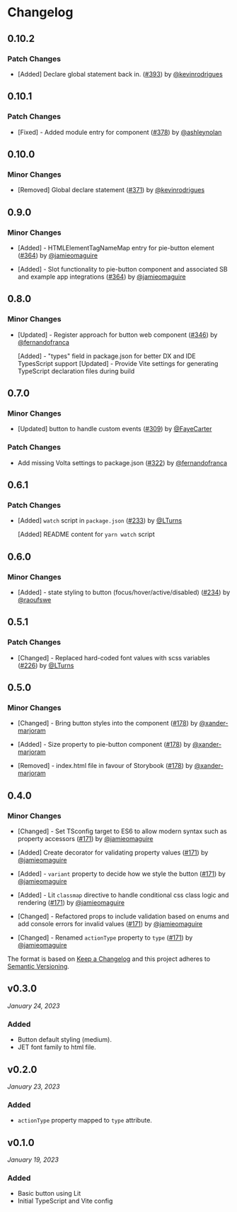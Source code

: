 # Changelog

## 0.10.2

### Patch Changes

- [Added] Declare global statement back in. ([#393](https://github.com/justeattakeaway/pie/pull/393)) by [@kevinrodrigues](https://github.com/kevinrodrigues)

## 0.10.1

### Patch Changes

- [Fixed] - Added module entry for component ([#378](https://github.com/justeattakeaway/pie/pull/378)) by [@ashleynolan](https://github.com/ashleynolan)

## 0.10.0

### Minor Changes

- [Removed] Global declare statement ([#371](https://github.com/justeattakeaway/pie/pull/371)) by [@kevinrodrigues](https://github.com/kevinrodrigues)

## 0.9.0

### Minor Changes

- [Added] - HTMLElementTagNameMap entry for pie-button element ([#364](https://github.com/justeattakeaway/pie/pull/364)) by [@jamieomaguire](https://github.com/jamieomaguire)

- [Added] - Slot functionality to pie-button component and associated SB and example app integrations ([#364](https://github.com/justeattakeaway/pie/pull/364)) by [@jamieomaguire](https://github.com/jamieomaguire)

## 0.8.0

### Minor Changes

- [Updated] - Register approach for button web component ([#346](https://github.com/justeattakeaway/pie/pull/346)) by [@fernandofranca](https://github.com/fernandofranca)

  [Added] - "types" field in package.json for better DX and IDE TypesScript support
  [Updated] - Provide Vite settings for generating TypeScript declaration files during build

## 0.7.0

### Minor Changes

- [Updated] button to handle custom events ([#309](https://github.com/justeattakeaway/pie/pull/309)) by [@FayeCarter](https://github.com/FayeCarter)

### Patch Changes

- Add missing Volta settings to package.json ([#322](https://github.com/justeattakeaway/pie/pull/322)) by [@fernandofranca](https://github.com/fernandofranca)

## 0.6.1

### Patch Changes

- [Added] `watch` script in `package.json` ([#233](https://github.com/justeattakeaway/pie/pull/233)) by [@LTurns](https://github.com/LTurns)

  [Added] README content for `yarn watch` script

## 0.6.0

### Minor Changes

- [Added] - state styling to button (focus/hover/active/disabled) ([#234](https://github.com/justeattakeaway/pie/pull/234)) by [@raoufswe](https://github.com/raoufswe)

## 0.5.1

### Patch Changes

- [Changed] - Replaced hard-coded font values with scss variables ([#226](https://github.com/justeattakeaway/pie/pull/226)) by [@LTurns](https://github.com/LTurns)

## 0.5.0

### Minor Changes

- [Changed] - Bring button styles into the component ([#178](https://github.com/justeattakeaway/pie/pull/178)) by [@xander-marjoram](https://github.com/xander-marjoram)

- [Added] - Size property to pie-button component ([#178](https://github.com/justeattakeaway/pie/pull/178)) by [@xander-marjoram](https://github.com/xander-marjoram)

- [Removed] - index.html file in favour of Storybook ([#178](https://github.com/justeattakeaway/pie/pull/178)) by [@xander-marjoram](https://github.com/xander-marjoram)

## 0.4.0

### Minor Changes

- [Changed] - Set TSconfig target to ES6 to allow modern syntax such as property accessors ([#171](https://github.com/justeattakeaway/pie/pull/171)) by [@jamieomaguire](https://github.com/jamieomaguire)

- [Added] Create decorator for validating property values ([#171](https://github.com/justeattakeaway/pie/pull/171)) by [@jamieomaguire](https://github.com/jamieomaguire)

- [Added] - `variant` property to decide how we style the button ([#171](https://github.com/justeattakeaway/pie/pull/171)) by [@jamieomaguire](https://github.com/jamieomaguire)

- [Added] - Lit `classmap` directive to handle conditional css class logic and rendering ([#171](https://github.com/justeattakeaway/pie/pull/171)) by [@jamieomaguire](https://github.com/jamieomaguire)

- [Changed] - Refactored props to include validation based on enums and add console errors for invalid values ([#171](https://github.com/justeattakeaway/pie/pull/171)) by [@jamieomaguire](https://github.com/jamieomaguire)

- [Changed] - Renamed `actionType` property to `type` ([#171](https://github.com/justeattakeaway/pie/pull/171)) by [@jamieomaguire](https://github.com/jamieomaguire)

The format is based on [Keep a Changelog](http://keepachangelog.com/en/1.0.0/)
and this project adheres to [Semantic Versioning](http://semver.org/spec/v2.0.0.html).

## v0.3.0

_January 24, 2023_

### Added

- Button default styling (medium).
- JET font family to html file.

## v0.2.0

_January 23, 2023_

### Added

- `actionType` property mapped to `type` attribute.

## v0.1.0

_January 19, 2023_

### Added

- Basic button using Lit
- Initial TypeScript and Vite config
